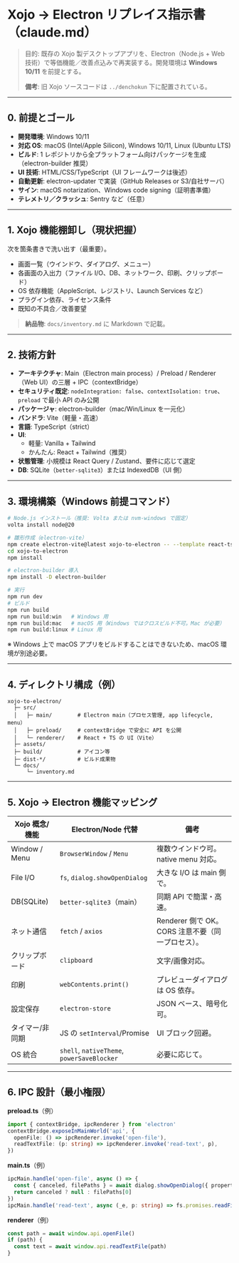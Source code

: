 # Xojo → Electron リプレイス指示書（claude.md）

> 目的: 既存の Xojo 製デスクトップアプリを、Electron（Node.js + Web 技術）で等価機能／改善点込みで再実装する。開発環境は **Windows 10/11** を前提とする。
>
> **備考**: 旧 Xojo ソースコードは `../denchokun` 下に配置されている。

---

## 0. 前提とゴール
- **開発環境**: Windows 10/11
- **対応 OS**: macOS (Intel/Apple Silicon), Windows 10/11, Linux (Ubuntu LTS)
- **ビルド**: 1 レポジトリから全プラットフォーム向けパッケージを生成（electron-builder 推奨）
- **UI 技術**: HTML/CSS/TypeScript（UI フレームワークは後述）
- **自動更新**: electron-updater で実装（GitHub Releases or S3/自社サーバ）
- **サイン**: macOS notarization、Windows code signing（証明書準備）
- **テレメトリ／クラッシュ**: Sentry など（任意）

---

## 1. Xojo 機能棚卸し（現状把握）
次を箇条書きで洗い出す（最重要）。
- 画面一覧（ウインドウ、ダイアログ、メニュー）
- 各画面の入出力（ファイル I/O、DB、ネットワーク、印刷、クリップボード）
- OS 依存機能（AppleScript、レジストリ、Launch Services など）
- プラグイン依存、ライセンス条件
- 既知の不具合／改善要望

> **納品物**: `docs/inventory.md` に Markdown で記載。

---

## 2. 技術方針
- **アーキテクチャ**: Main（Electron main process）/ Preload / Renderer（Web UI）の三層 + IPC（contextBridge）
- **セキュリティ既定**: `nodeIntegration: false`、`contextIsolation: true`、`preload` で最小 API のみ公開
- **パッケージャ**: electron-builder（mac/Win/Linux を一元化）
- **バンドラ**: Vite（軽量・高速）
- **言語**: TypeScript（strict）
- **UI**: 
  - 軽量: Vanilla + Tailwind
  - かんたん: React + Tailwind（推奨）
- **状態管理**: 小規模は React Query / Zustand、要件に応じて選定
- **DB**: SQLite（`better-sqlite3`）または IndexedDB（UI 側）

---

## 3. 環境構築（Windows 前提コマンド）
```bash
# Node.js インストール（推奨: Volta または nvm-windows で固定）
volta install node@20

# 雛形作成（electron-vite）
npm create electron-vite@latest xojo-to-electron -- --template react-ts
cd xojo-to-electron
npm install

# electron-builder 導入
npm install -D electron-builder

# 実行
npm run dev
# ビルド
npm run build
npm run build:win   # Windows 用
npm run build:mac   # macOS 用（Windows ではクロスビルド不可。Mac が必要）
npm run build:linux # Linux 用
```

※ Windows 上で macOS アプリをビルドすることはできないため、macOS 環境が別途必要。

---

## 4. ディレクトリ構成（例）
```
xojo-to-electron/
  ├─ src/
  │   ├─ main/        # Electron main（プロセス管理, app lifecycle, menu）
  │   ├─ preload/     # contextBridge で安全に API を公開
  │   └─ renderer/    # React + TS の UI（Vite）
  ├─ assets/
  ├─ build/           # アイコン等
  ├─ dist-*/          # ビルド成果物
  └─ docs/
      └─ inventory.md
```

---

## 5. Xojo → Electron 機能マッピング

| Xojo 概念/機能 | Electron/Node 代替 | 備考 |
|---|---|---|
| Window / Menu | `BrowserWindow` / `Menu` | 複数ウインドウ可。native menu 対応。
| File I/O | `fs`, `dialog.showOpenDialog` | 大きな I/O は main 側で。
| DB(SQLite) | `better-sqlite3`（main） | 同期 API で簡潔・高速。
| ネット通信 | `fetch` / `axios` | Renderer 側で OK。CORS 注意不要（同一プロセス）。
| クリップボード | `clipboard` | 文字/画像対応。
| 印刷 | `webContents.print()` | プレビューダイアログは OS 依存。
| 設定保存 | `electron-store` | JSON ベース、暗号化可。
| タイマー/非同期 | JS の `setInterval`/Promise | UI ブロック回避。
| OS 統合 | `shell`, `nativeTheme`, `powerSaveBlocker` | 必要に応じて。

---

## 6. IPC 設計（最小権限）
**preload.ts**（例）
```ts
import { contextBridge, ipcRenderer } from 'electron'
contextBridge.exposeInMainWorld('api', {
  openFile: () => ipcRenderer.invoke('open-file'),
  readTextFile: (p: string) => ipcRenderer.invoke('read-text', p),
})
```
**main.ts**（例）
```ts
ipcMain.handle('open-file', async () => {
  const { canceled, filePaths } = await dialog.showOpenDialog({ properties: ['openFile'] })
  return canceled ? null : filePaths[0]
})
ipcMain.handle('read-text', async (_e, p: string) => fs.promises.readFile(p, 'utf8'))
```
**renderer**（例）
```ts
const path = await window.api.openFile()
if (path) {
  const text = await window.api.readTextFile(path)
}
```
